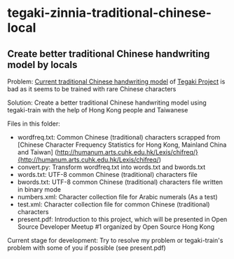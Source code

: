 # tegaki-zinnia-traditional-chinese-local
## Create better traditional Chinese handwriting model by locals

Problem:
[Current traditional Chinese handwriting model](https://github.com/tegaki/tegaki/releases/download/v0.3/tegaki-zinnia-traditional-chinese-0.3.zip) of [Tegaki Project](https://tegaki.github.io/) is bad as it seems to be trained with rare Chinese characters

Solution:
Create a better traditional Chinese handwriting model using tegaki-train with the help of Hong Kong people and Taiwanese

Files in this folder:
* wordfreq.txt: Common Chinese (traditional) characters scrapped from [Chinese Character Frequency Statistics for Hong Kong, Mainland China and Taiwan] (http://humanum.arts.cuhk.edu.hk/Lexis/chifreq/}{http://humanum.arts.cuhk.edu.hk/Lexis/chifreq/)
* convert.py: Transform wordfreq.txt into words.txt and bwords.txt
* words.txt: UTF-8 common Chinese (traditional) characters file
* bwords.txt: UTF-8 common Chinese (traditional) characters file written in binary mode
* numbers.xml: Character collection file for Arabic numerals (As a test)
* test.xml: Character collection file for common Chinese (traditional) characters
* present.pdf: Introduction to this project, which will be presented in Open Source Developer Meetup #1 organized by Open Source Hong Kong

Current stage for development:
Try to resolve my problem or tegaki-train's problem with some of you if possible (see present.pdf)
